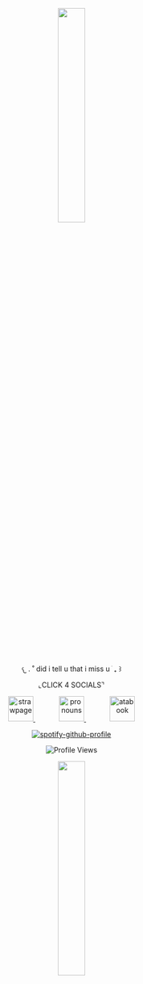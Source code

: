 
<p align="center" width="100%">
    <img width="33%" src="https://64.media.tumblr.com/a5da85750e1dde069aff44f2202bc686/aaccb3271efb5e03-87/s2048x3072/530388dedb12891853d46da67af2ffaf38cbdb32.pnj">
</p>

<p align="center">
  𐔌   .  ˚ did i tell u that i miss u ֹ  ₊ ꒱
</p>

<p align="center">
  ⌞CLICK 4 SOCIALS⌝
</p>

<p align="center">
  <a href="https://kkkawaiirazor.straw.page">
    <img src="https://i.imgur.com/Dq2UARX.gif" alt="strawpage" width="50">
  </a>
    &nbsp;&nbsp;
    &nbsp;&nbsp;
    &nbsp;&nbsp;
    &nbsp;&nbsp;
  <a href="https://pronouns.cc/@kkawaiirazorblades">
    <img src="https://i.imgur.com/Dq2UARX.gif" alt="pronouns" width="50">
  </a>
    &nbsp;&nbsp;
    &nbsp;&nbsp;
    &nbsp;&nbsp;
    &nbsp;&nbsp;
  <a href="https://kwairzrbldz.atabook.org">
    <img src="https://i.imgur.com/Dq2UARX.gif" alt="atabook" width="50">
  </a>
</p>

<p align="center">
  <a href="https://github.com/kittinan/spotify-github-profile">
    <img src="https://spotify-github-profile.kittinanx.com/api/view?uid=12ckph3ot59wwg34vopzfclra&cover_image=true&theme=natemoo-re&show_offline=false&background_color=f7abcc&interchange=false&bar_color=6d45ad&bar_color_cover=false" alt="spotify-github-profile">
  </a>
</p>

<p align="center">
  <img src="https://komarev.com/ghpvc/?username=your-github-username&color=6d45ad&label=burros+do+krlh" alt="Profile Views"/>
</p>

<p align="center" width="100%">
    <img width="33%" src="https://64.media.tumblr.com/a5da85750e1dde069aff44f2202bc686/aaccb3271efb5e03-87/s2048x3072/530388dedb12891853d46da67af2ffaf38cbdb32.pnj">
</p>
